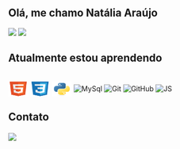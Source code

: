 <h2> Olá, me chamo Natália Araújo </h2>

<div style="display: inline_block">
<img height="150em" src="https://github-readme-stats.vercel.app/api?username=nataliarauj&theme=dracula&show_icons=true"/>
<img height="150em" src="https://github-readme-stats.vercel.app/api/top-langs/?username=nataliarauj&theme=dracula&layout=compact"/>
</div>

<h2> Atualmente estou aprendendo </h2>
<div style="display: inline_block"><br>

<img align="center" alt="HTML" height="30" width="40" src="https://raw.githubusercontent.com/devicons/devicon/master/icons/html5/html5-original.svg">
<img align="center" alt="CSS" height="30" width="40" src="https://raw.githubusercontent.com/devicons/devicon/master/icons/css3/css3-original.svg">
<img align="center" alt="Python" height="30" width="40" src="https://raw.githubusercontent.com/devicons/devicon/master/icons/python/python-original.svg">
<img align="center" alt="MySql" height="30" width="40" src="[https://cdn.jsdelivr.net/gh/devicons/devicon/icons/mysql/mysql-original-wordmark.svg](https://cdn.jsdelivr.net/gh/devicons/devicon/icons/mysql/mysql-original.svg)"/>
<img align="center" alt="Git" height="30" width="40" src="https://cdn.jsdelivr.net/gh/devicons/devicon/icons/git/git-original.svg"/>
<img align="center" alt="GitHub" height="30" width="40" src="https://cdn.jsdelivr.net/gh/devicons/devicon/icons/github/github-original.svg"/>
<img align="center" alt="JS" height="30" width="40" src="https://cdn.jsdelivr.net/gh/devicons/devicon/icons/javascript/javascript-original.svg"/>
</div>


<h2> Contato </h2>
<div>
<a href="https://www.linkedin.com/in/nataliarauj/">
<img src="https://cdn.jsdelivr.net/gh/devicons/devicon/icons/linkedin/linkedin-original.svg" align="center" heigth="50" width="60" > </img>
</div>  
</a>
